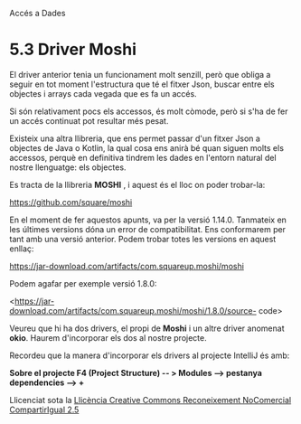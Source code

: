 Accés a Dades

# 5.3 Driver Moshi

El driver anterior tenia un funcionament molt senzill, però que obliga a
seguir en tot moment l'estructura que té el fitxer Json, buscar entre els
objectes i arrays cada vegada que es fa un accés.

Si són relativament pocs els accessos, és molt còmode, però si s'ha de fer un
accés continuat pot resultar més pesat.

Existeix una altra llibreria, que ens permet passar d'un fitxer Json a
objectes de Java o Kotlin, la qual cosa ens anirà bé quan siguen molts els
accessos, perquè en definitiva tindrem les dades en l'entorn natural del
nostre llenguatge: els objectes.

Es tracta de la llibreria **MOSHI** , i aquest és el lloc on poder trobar-la:

<https://github.com/square/moshi>

En el moment de fer aquestos apunts, va per la versió 1.14.0. Tanmateix en les
últimes versions dóna un error de compatibilitat. Ens conformarem per tant amb
una versió anterior. Podem trobar totes les versions en aquest enllaç:

<https://jar-download.com/artifacts/com.squareup.moshi/moshi>

Podem agafar per exemple versió 1.8.0:

<https://jar-download.com/artifacts/com.squareup.moshi/moshi/1.8.0/source-
code>

Veureu que hi ha dos drivers, el propi de **Moshi** i un altre driver anomenat
**okio**. Haurem d'incorporar els dos al nostre projecte.

Recordeu que la manera d'incorporar els drivers al projecte IntelliJ és amb:

**Sobre el projecte F4 (Project Structure) -- > Modules --> pestanya
dependencies --> +**


Llicenciat sota la  [Llicència Creative Commons Reconeixement NoComercial
CompartirIgual 2.5](http://creativecommons.org/licenses/by-nc-sa/2.5/)

